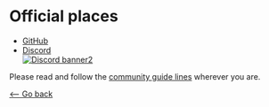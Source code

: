 # Official places
- [GitHub](https://github.com/orgs/AlgorithmicGames/discussions/)
- [Discord](https://discord.gg/jhUJNsN)<br>[![Discord banner2](https://discord.com/api/guilds/765291928454823936/widget.png?style=banner2)](https://discord.gg/jhUJNsN)

Please read and follow the [community guide lines](https://AlgorithmicGames.github.io/Community/Guidelines/) wherever you are.

[<-- Go back](/Community/)

